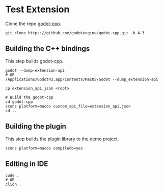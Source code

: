 # Test Extension

Clone the repo [godot-cpp](https://github.com/godotengine/godot-cpp).

```shell
git clone https://github.com/godotengine/godot-cpp.git -b 4.3
```

## Building the C++ bindings

This step builds godot-cpp.

```shell
godot --dump-extension-api
# OR
/Applications/Godot43.app/Contents/MacOS/Godot --dump_extension-api

cp extension_api.json <root>

# Build the godot-cpp
cd godot-cpp
scons platform=macos custom_api_file=extension_api.json
cd ..
```

## Building the plugin

This step builds the plugin library to the demo project.

```shell
scons platform=macos compiledb=yes
```

## Editing in IDE

```shell
code .
# OR
clion .
```
